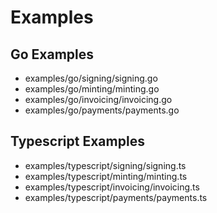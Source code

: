 # Examples

## Go Examples

- examples/go/signing/signing.go
- examples/go/minting/minting.go
- examples/go/invoicing/invoicing.go
- examples/go/payments/payments.go

## Typescript Examples

- examples/typescript/signing/signing.ts
- examples/typescript/minting/minting.ts
- examples/typescript/invoicing/invoicing.ts
- examples/typescript/payments/payments.ts


